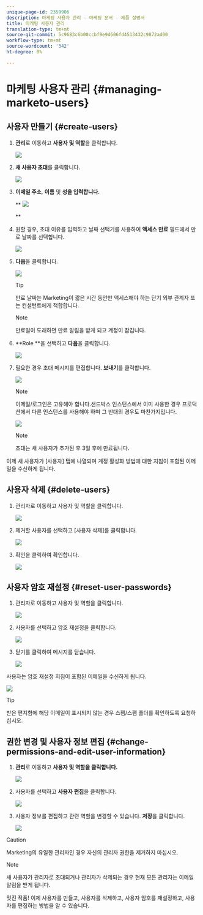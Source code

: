 ```yaml
---
unique-page-id: 2359906
description: 마케팅 사용자 관리 - 마케팅 문서 - 제품 설명서
title: 마케팅 사용자 관리
translation-type: tm+mt
source-git-commit: 5c9683c6b00ccbf9e9d606fd4513432c9872ad00
workflow-type: tm+mt
source-wordcount: '342'
ht-degree: 0%

---
```



# 마케팅 사용자 관리 {#managing-marketo-users}

## 사용자 만들기 {#create-users}

1. **관리**&#x200B;로 이동하고 **사용자 및 역할**&#x200B;을 클릭합니다.

   ![](assets/image2014-9-9-11-3a34-3a58.png)

1. **새 사용자 초대**&#x200B;를 클릭합니다.

   ![](assets/image2014-9-9-11-3a35-3a15.png)

1. **이메일 주소**, **이름** 및 **성을 입력합니다.**

   ** ![](assets/image2016-5-24-9-3a45-3a30.png)

   **

1. 원할 경우, 초대 이유를 입력하고 날짜 선택기를 사용하여 **액세스 만료** 필드에서 만료 날짜를 선택합니다.

   ![](assets/image2016-6-29-15-3a52-3a18.png)

1. **다음**&#x200B;을 클릭합니다.

   ![](assets/image2016-5-24-9-3a58-3a10.png)

   >[!TIP]
   >
   >만료 날짜는 Marketing이 짧은 시간 동안만 액세스해야 하는 단기 외부 관계자 또는 컨설턴트에게 적합합니다.

   >[!NOTE]
   >
   >만료일이 도래하면 만료 알림을 받게 되고 계정이 잠깁니다.

1. **Role **을 선택하고 **다음**&#x200B;을 클릭합니다.

   ![](assets/image2016-5-24-10-3a1-3a33.png)

1. 필요한 경우 초대 메시지를 편집합니다. **보내기**&#x200B;를 클릭합니다.

   ![](assets/image2016-5-24-10-3a3-3a56.png)

   >[!NOTE]
   >
   >이메일/로그인은 고유해야 합니다.샌드박스 인스턴스에서 이미 사용한 경우 프로덕션에서 다른 인스턴스를 사용해야 하며 그 반대의 경우도 마찬가지입니다.

   ![](assets/image2016-5-24-10-3a21-3a57.png)

   >[!NOTE]
   >
   >초대는 새 사용자가 추가된 후 3일 후에 만료됩니다.

이제 새 사용자가 [사용자] 탭에 나열되며 계정 활성화 방법에 대한 지침이 포함된 이메일을 수신하게 됩니다.

## 사용자 삭제 {#delete-users}

1. 관리자로 이동하고 사용자 및 역할을 클릭합니다.

   ![](assets/image2014-9-9-11-3a36-3a21.png)

1. 제거할 사용자를 선택하고 [사용자 삭제]를 클릭합니다.

   ![](assets/image2014-9-9-11-3a36-3a36.png)

1. 확인을 클릭하여 확인합니다.

   ![](assets/image2014-9-9-11-3a36-3a51.png)

## 사용자 암호 재설정 {#reset-user-passwords}

1. 관리자로 이동하고 사용자 및 역할을 클릭합니다.

   ![](assets/image2014-9-9-11-3a41-3a0.png)

1. 사용자를 선택하고 암호 재설정을 클릭합니다.

   ![](assets/image2014-9-9-11-3a41-3a19.png)

1. 닫기를 클릭하여 메시지를 닫습니다.

   ![](assets/image2014-9-9-11-3a41-3a50.png)

사용자는 암호 재설정 지침이 포함된 이메일을 수신하게 됩니다.

![](assets/image2014-9-9-11-3a45-3a53.png)

>[!TIP]
>
>받은 편지함에 해당 이메일이 표시되지 않는 경우 스팸/스팸 폴더를 확인하도록 요청하십시오.

## 권한 변경 및 사용자 정보 편집 {#change-permissions-and-edit-user-information}

1. **관리**&#x200B;로 이동하고 **사용자 및 역할을 클릭합니다.**

   ![](assets/image2014-9-9-11-3a37-3a5.png)

1. 사용자를 선택하고 **사용자 편집**&#x200B;을 클릭합니다.

   ![](assets/image2014-9-9-11-3a37-3a16.png)

1. 사용자 정보를 편집하고 관련 역할을 변경할 수 있습니다. **저장**&#x200B;을 클릭합니다.

   ![](assets/image2014-9-9-11-3a37-3a31.png)

>[!CAUTION]
>
>Marketing의 유일한 관리자인 경우 자신의 관리자 권한을 제거하지 마십시오.

>[!NOTE]
>
>새 사용자가 관리자로 초대되거나 관리자가 삭제되는 경우 현재 모든 관리자는 이메일 알림을 받게 됩니다.

멋진 작품! 이제 사용자를 만들고, 사용자를 삭제하고, 사용자 암호를 재설정하고, 사용자를 편집하는 방법을 알 수 있습니다.
